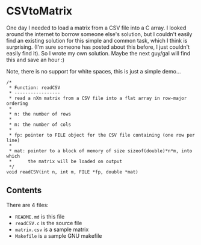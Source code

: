 # CSVtoMatrix

One day I needed to load a matrix from a CSV file into a C array.
I looked around the internet to borrow someone else's solution, but
I couldn't easily find an existing solution for this simple and
common task, which I think is surprising. (I'm sure someone has
posted about this before, I just couldn't easily find it). So I 
wrote my own solution. Maybe the next guy/gal will find this and
save an hour :)

Note, there is no support for white spaces, this is just a simple demo...

```
/*
 * Function: readCSV
 * -----------------
 * read a nXm matrix from a CSV file into a flat array in row-major ordering
 *
 * n: the number of rows
 *
 * m: the number of cols
 *
 * fp: pointer to FILE object for the CSV file containing (one row per line)
 *
 * mat: pointer to a block of memory of size sizeof(double)*n*m, into which
 *      the matrix will be loaded on output
 */
void readCSV(int n, int m, FILE *fp, double *mat)
```

## Contents

There are 4 files:
 * `README.md` is this file
 * `readCSV.c` is the source file
 * `matrix.csv` is a sample matrix
 * `Makefile` is a sample GNU makefile
